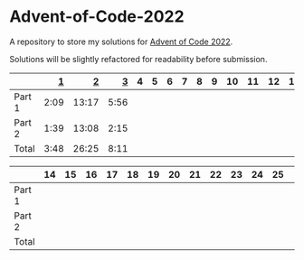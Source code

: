 # Advent-of-Code-2022
A repository to store my solutions for [Advent of Code 2022](https://adventofcode.com/2022).

Solutions will be slightly refactored for readability before submission.

|        |    [1](Day_1.md) |     [2](Day_2.md) |    [3](Day_3.md) | 4 | 5 | 6 | 7 | 8 | 9 | 10 | 11 | 12 | 13 |
|--------|-----:|------:|-----:|--:|--:|--:|--:|--:|--:|---:|---:|---:|---:|
| Part 1 | 2:09 | 13:17 | 5:56 |   |   |   |   |   |   |    |    |    |    |
| Part 2 | 1:39 | 13:08 | 2:15 |   |   |   |   |   |   |    |    |    |    |
| Total  | 3:48 | 26:25 | 8:11 |   |   |   |   |   |   |    |    |    |    |

|        | 14 | 15 | 16 | 17 | 18 | 19 | 20 | 21 | 22 | 23 | 24 | 25 |   |
|--------|---:|---:|---:|---:|---:|---:|---:|---:|---:|---:|---:|---:|--:|
| Part 1 |    |    |    |    |    |    |    |    |    |    |    |    |   |
| Part 2 |    |    |    |    |    |    |    |    |    |    |    |    |   |
| Total  |    |    |    |    |    |    |    |    |    |    |    |    |   |
